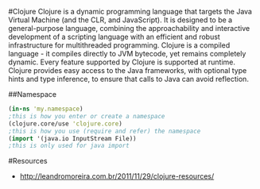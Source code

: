 #Clojure
<a src="http://clojure.org/">Clojure</a>  is a dynamic programming language that targets the Java Virtual Machine (and the CLR, and JavaScript). It is designed to be a general-purpose language, combining the approachability and interactive development of a scripting language with an efficient and robust infrastructure for multithreaded programming. Clojure is a compiled language - it compiles directly to JVM bytecode, yet remains completely dynamic. Every feature supported by Clojure is supported at runtime. Clojure provides easy access to the Java frameworks, with optional type hints and type inference, to ensure that calls to Java can avoid reflection. 


##Namespace

```clojure
(in-ns 'my.namespace)
;this is how you enter or create a namespace
(clojure.core/use 'clojure.core)
;this is how you use (require and refer) the namespace
(import '(java.io InputStream File))
;this is only used for java import
```

#Resources

 * http://leandromoreira.com.br/2011/11/29/clojure-resources/
